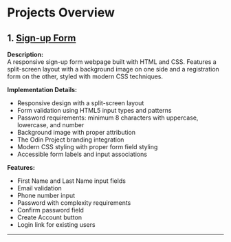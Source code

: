 # Projects Overview

## 1. [Sign-up Form](./sign-up_form/)

**Description:**  
A responsive sign-up form webpage built with HTML and CSS. Features a split-screen layout with a background image on one side and a registration form on the other, styled with modern CSS techniques.

**Implementation Details:**

- Responsive design with a split-screen layout
- Form validation using HTML5 input types and patterns
- Password requirements: minimum 8 characters with uppercase, lowercase, and number
- Background image with proper attribution
- The Odin Project branding integration
- Modern CSS styling with proper form field styling
- Accessible form labels and input associations

**Features:**
- First Name and Last Name input fields
- Email validation
- Phone number input
- Password with complexity requirements
- Confirm password field
- Create Account button
- Login link for existing users

---